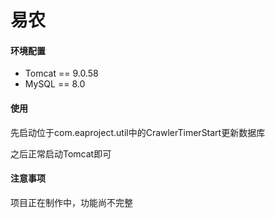#  易农

#### 环境配置

- Tomcat == 9.0.58
- MySQL == 8.0





#### 使用

先启动位于com.eaproject.util中的CrawlerTimerStart更新数据库

之后正常启动Tomcat即可



#### 注意事项

项目正在制作中，功能尚不完整

